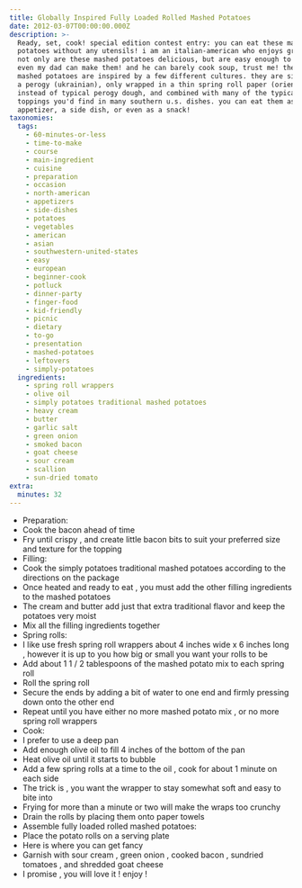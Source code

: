 ```yaml
---
title: Globally Inspired Fully Loaded Rolled Mashed Potatoes
date: 2012-03-07T00:00:00.000Z
description: >-
  Ready, set, cook! special edition contest entry: you can eat these mashed
  potatoes without any utensils! i am an italian-american who enjoys great food!
  not only are these mashed potatoes delicious, but are easy enough to make that
  even my dad can make them! and he can barely cook soup, trust me! these rolled
  mashed potatoes are inspired by a few different cultures. they are similar to
  a perogy (ukrainian), only wrapped in a thin spring roll paper (oriental)
  instead of typical perogy dough, and combined with many of the typical
  toppings you'd find in many southern u.s. dishes. you can eat them as an
  appetizer, a side dish, or even as a snack!
taxonomies:
  tags:
    - 60-minutes-or-less
    - time-to-make
    - course
    - main-ingredient
    - cuisine
    - preparation
    - occasion
    - north-american
    - appetizers
    - side-dishes
    - potatoes
    - vegetables
    - american
    - asian
    - southwestern-united-states
    - easy
    - european
    - beginner-cook
    - potluck
    - dinner-party
    - finger-food
    - kid-friendly
    - picnic
    - dietary
    - to-go
    - presentation
    - mashed-potatoes
    - leftovers
    - simply-potatoes
  ingredients:
    - spring roll wrappers
    - olive oil
    - simply potatoes traditional mashed potatoes
    - heavy cream
    - butter
    - garlic salt
    - green onion
    - smoked bacon
    - goat cheese
    - sour cream
    - scallion
    - sun-dried tomato
extra:
  minutes: 32
---
```

 - Preparation:
 - Cook the bacon ahead of time
 - Fry until crispy , and create little bacon bits to suit your preferred size and texture for the topping
 - Filling:
 - Cook the simply potatoes traditional mashed potatoes according to the directions on the package
 - Once heated and ready to eat , you must add the other filling ingredients to the mashed potatoes
 - The cream and butter add just that extra traditional flavor and keep the potatoes very moist
 - Mix all the filling ingredients together
 - Spring rolls:
 - I like use fresh spring roll wrappers about 4 inches wide x 6 inches long , however it is up to you how big or small you want your rolls to be
 - Add about 1 1 / 2 tablespoons of the mashed potato mix to each spring roll
 - Roll the spring roll
 - Secure the ends by adding a bit of water to one end and firmly pressing down onto the other end
 - Repeat until you have either no more mashed potato mix , or no more spring roll wrappers
 - Cook:
 - I prefer to use a deep pan
 - Add enough olive oil to fill 4 inches of the bottom of the pan
 - Heat olive oil until it starts to bubble
 - Add a few spring rolls at a time to the oil , cook for about 1 minute on each side
 - The trick is , you want the wrapper to stay somewhat soft and easy to bite into
 - Frying for more than a minute or two will make the wraps too crunchy
 - Drain the rolls by placing them onto paper towels
 - Assemble fully loaded rolled mashed potatoes:
 - Place the potato rolls on a serving plate
 - Here is where you can get fancy
 - Garnish with sour cream , green onion , cooked bacon , sundried tomatoes , and shredded goat cheese
 - I promise , you will love it ! enjoy !
